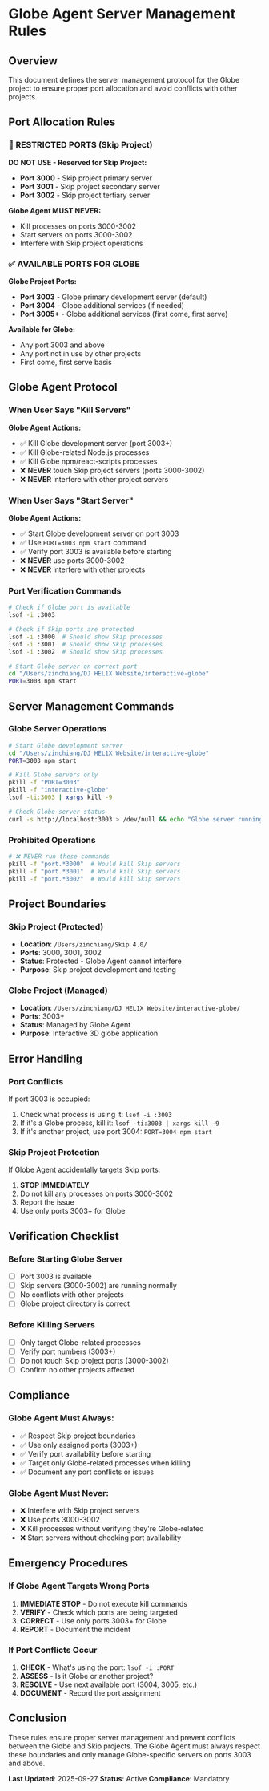 # Globe Agent Server Management Rules

## Overview
This document defines the server management protocol for the Globe project to ensure proper port allocation and avoid conflicts with other projects.

## Port Allocation Rules

### 🚫 RESTRICTED PORTS (Skip Project)
**DO NOT USE - Reserved for Skip Project:**
- **Port 3000** - Skip project primary server
- **Port 3001** - Skip project secondary server  
- **Port 3002** - Skip project tertiary server

**Globe Agent MUST NEVER:**
- Kill processes on ports 3000-3002
- Start servers on ports 3000-3002
- Interfere with Skip project operations

### ✅ AVAILABLE PORTS FOR GLOBE
**Globe Project Ports:**
- **Port 3003** - Globe primary development server (default)
- **Port 3004** - Globe additional services (if needed)
- **Port 3005+** - Globe additional services (first come, first serve)

**Available for Globe:**
- Any port 3003 and above
- Any port not in use by other projects
- First come, first serve basis

## Globe Agent Protocol

### When User Says "Kill Servers"
**Globe Agent Actions:**
- ✅ Kill Globe development server (port 3003+)
- ✅ Kill Globe-related Node.js processes
- ✅ Kill Globe npm/react-scripts processes
- ❌ **NEVER** touch Skip project servers (ports 3000-3002)
- ❌ **NEVER** interfere with other project servers

### When User Says "Start Server"
**Globe Agent Actions:**
- ✅ Start Globe development server on port 3003
- ✅ Use `PORT=3003 npm start` command
- ✅ Verify port 3003 is available before starting
- ❌ **NEVER** use ports 3000-3002
- ❌ **NEVER** interfere with other projects

### Port Verification Commands
```bash
# Check if Globe port is available
lsof -i :3003

# Check if Skip ports are protected
lsof -i :3000  # Should show Skip processes
lsof -i :3001  # Should show Skip processes  
lsof -i :3002  # Should show Skip processes

# Start Globe server on correct port
cd "/Users/zinchiang/DJ HEL1X Website/interactive-globe"
PORT=3003 npm start
```

## Server Management Commands

### Globe Server Operations
```bash
# Start Globe development server
cd "/Users/zinchiang/DJ HEL1X Website/interactive-globe"
PORT=3003 npm start

# Kill Globe servers only
pkill -f "PORT=3003"
pkill -f "interactive-globe"
lsof -ti:3003 | xargs kill -9

# Check Globe server status
curl -s http://localhost:3003 > /dev/null && echo "Globe server running" || echo "Globe server stopped"
```

### Prohibited Operations
```bash
# ❌ NEVER run these commands
pkill -f "port.*3000"  # Would kill Skip servers
pkill -f "port.*3001"  # Would kill Skip servers
pkill -f "port.*3002"  # Would kill Skip servers
```

## Project Boundaries

### Skip Project (Protected)
- **Location**: `/Users/zinchiang/Skip 4.0/`
- **Ports**: 3000, 3001, 3002
- **Status**: Protected - Globe Agent cannot interfere
- **Purpose**: Skip project development and testing

### Globe Project (Managed)
- **Location**: `/Users/zinchiang/DJ HEL1X Website/interactive-globe/`
- **Ports**: 3003+
- **Status**: Managed by Globe Agent
- **Purpose**: Interactive 3D globe application

## Error Handling

### Port Conflicts
If port 3003 is occupied:
1. Check what process is using it: `lsof -i :3003`
2. If it's a Globe process, kill it: `lsof -ti:3003 | xargs kill -9`
3. If it's another project, use port 3004: `PORT=3004 npm start`

### Skip Project Protection
If Globe Agent accidentally targets Skip ports:
1. **STOP IMMEDIATELY**
2. Do not kill any processes on ports 3000-3002
3. Report the issue
4. Use only ports 3003+ for Globe

## Verification Checklist

### Before Starting Globe Server
- [ ] Port 3003 is available
- [ ] Skip servers (3000-3002) are running normally
- [ ] No conflicts with other projects
- [ ] Globe project directory is correct

### Before Killing Servers
- [ ] Only target Globe-related processes
- [ ] Verify port numbers (3003+)
- [ ] Do not touch Skip project ports (3000-3002)
- [ ] Confirm no other projects affected

## Compliance

### Globe Agent Must Always:
- ✅ Respect Skip project boundaries
- ✅ Use only assigned ports (3003+)
- ✅ Verify port availability before starting
- ✅ Target only Globe-related processes when killing
- ✅ Document any port conflicts or issues

### Globe Agent Must Never:
- ❌ Interfere with Skip project servers
- ❌ Use ports 3000-3002
- ❌ Kill processes without verifying they're Globe-related
- ❌ Start servers without checking port availability

## Emergency Procedures

### If Globe Agent Targets Wrong Ports
1. **IMMEDIATE STOP** - Do not execute kill commands
2. **VERIFY** - Check which ports are being targeted
3. **CORRECT** - Use only ports 3003+ for Globe
4. **REPORT** - Document the incident

### If Port Conflicts Occur
1. **CHECK** - What's using the port: `lsof -i :PORT`
2. **ASSESS** - Is it Globe or another project?
3. **RESOLVE** - Use next available port (3004, 3005, etc.)
4. **DOCUMENT** - Record the port assignment

## Conclusion

These rules ensure proper server management and prevent conflicts between the Globe and Skip projects. The Globe Agent must always respect these boundaries and only manage Globe-specific servers on ports 3003 and above.

**Last Updated**: 2025-09-27
**Status**: Active
**Compliance**: Mandatory
